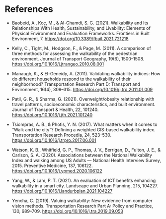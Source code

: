 # References

+ Baobeid, A., Koç, M., & Al-Ghamdi, S. G. (2021). Walkability and Its Relationships With Health, Sustainability, and Livability: Elements of Physical Environment and Evaluation Frameworks. Frontiers in Built Environment, 7. https://doi.org/10.3389/fbuil.2021.721218

+ Kelly, C., Tight, M., Hodgson, F., & Page, M. (2011). A comparison of three methods for assessing the walkability of the pedestrian environment. Journal of Transport Geography, 19(6), 1500–1508. https://doi.org/10.1016/j.jtrangeo.2010.08.001

+ Manaugh, K., & El-Geneidy, A. (2011). Validating walkability indices: How do different households respond to the walkability of their neighborhood? Transportation Research Part D: Transport and Environment, 16(4), 309–315. https://doi.org/10.1016/j.trd.2011.01.009

+ Patil, G. R., & Sharma, G. (2021). Overweight/obesity relationship with travel patterns, socioeconomic characteristics, and built environment. Journal of Transport & Health, 22, 101240. https://doi.org/10.1016/j.jth.2021.101240

+ Tsiompras, A. B., & Photis, Y. N. (2017). What matters when it comes to “Walk and the city”? Defining a weighted GIS-based walkability index. Transportation Research Procedia, 24, 523–530. https://doi.org/10.1016/j.trpro.2017.06.001

+ Watson, K. B., Whitfield, G. P., Thomas, J. V., Berrigan, D., Fulton, J. E., & Carlson, S. A. (2020). Associations between the National Walkability Index and walking among US Adults — National Health Interview Survey, 2015. Preventive Medicine, 137, 106122. https://doi.org/10.1016/j.ypmed.2020.106122

+ Yang, W., & Lam, P. T. (2021). An evaluation of ICT benefits enhancing walkability in a smart city. Landscape and Urban Planning, 215, 104227. https://doi.org/10.1016/j.landurbplan.2021.104227

+ Yencha, C. (2019). Valuing walkability: New evidence from computer vision methods. Transportation Research Part A: Policy and Practice, 130, 689–709. https://doi.org/10.1016/j.tra.2019.09.053
